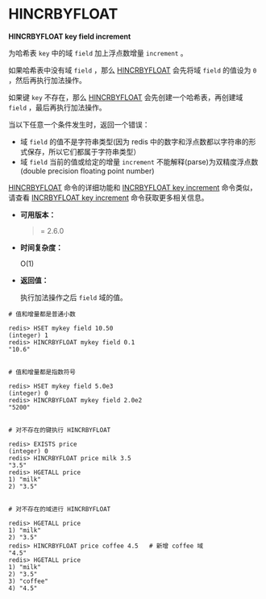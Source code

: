 # HINCRBYFLOAT

**HINCRBYFLOAT key field increment**

为哈希表 `key` 中的域 `field` 加上浮点数增量 `increment` 。

如果哈希表中没有域 `field` ，那么 [HINCRBYFLOAT](http://redisdoc.com/hash/hincrbyfloat.html#hincrbyfloat) 会先将域 `field` 的值设为 `0` ，然后再执行加法操作。

如果键 `key` 不存在，那么 [HINCRBYFLOAT](http://redisdoc.com/hash/hincrbyfloat.html#hincrbyfloat) 会先创建一个哈希表，再创建域 `field` ，最后再执行加法操作。

当以下任意一个条件发生时，返回一个错误：

- 域 `field` 的值不是字符串类型(因为 redis 中的数字和浮点数都以字符串的形式保存，所以它们都属于字符串类型）
- 域 `field` 当前的值或给定的增量 `increment` 不能解释(parse)为双精度浮点数(double precision floating point number)

[HINCRBYFLOAT](http://redisdoc.com/hash/hincrbyfloat.html#hincrbyfloat) 命令的详细功能和 [INCRBYFLOAT key increment](http://redisdoc.com/string/incrbyfloat.html#incrbyfloat) 命令类似，请查看 [INCRBYFLOAT key increment](http://redisdoc.com/string/incrbyfloat.html#incrbyfloat) 命令获取更多相关信息。

- **可用版本：**

  >= 2.6.0

- **时间复杂度：**

  O(1)

- **返回值：**

  执行加法操作之后 `field` 域的值。

```
# 值和增量都是普通小数

redis> HSET mykey field 10.50
(integer) 1
redis> HINCRBYFLOAT mykey field 0.1
"10.6"


# 值和增量都是指数符号

redis> HSET mykey field 5.0e3
(integer) 0
redis> HINCRBYFLOAT mykey field 2.0e2
"5200"


# 对不存在的键执行 HINCRBYFLOAT

redis> EXISTS price
(integer) 0
redis> HINCRBYFLOAT price milk 3.5
"3.5"
redis> HGETALL price
1) "milk"
2) "3.5"


# 对不存在的域进行 HINCRBYFLOAT

redis> HGETALL price
1) "milk"
2) "3.5"
redis> HINCRBYFLOAT price coffee 4.5   # 新增 coffee 域
"4.5"
redis> HGETALL price
1) "milk"
2) "3.5"
3) "coffee"
4) "4.5"
```